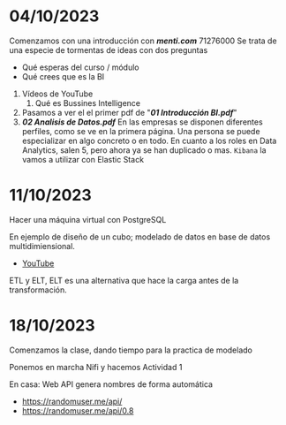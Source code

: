 # 04/10/2023

Comenzamos con una introducción con ***menti.com*** 71276000
Se trata de una especie de tormentas de ideas con dos preguntas
- Qué esperas del curso /  módulo
- Qué crees que es la BI


1. Vídeos de YouTube
   1. Qué es Bussines Intelligence
2. Pasamos a ver el el primer pdf de "***01 Introducción BI.pdf***"
3. ***02 Analisis de Datos.pdf***
   En las empresas se disponen diferentes perfiles, como se ve en la primera página. Una persona se puede especializar en algo concreto o en todo.
   En cuanto a los roles en Data Analytics, salen 5, pero ahora ya se han duplicado o mas. 
   `Kibana` la vamos a utilizar con Elastic Stack



# 11/10/2023

Hacer una máquina virtual con PostgreSQL

En ejemplo de diseño de un cubo; modelado de datos en base de datos multidimiensional. 
- [YouTube](https://www.youtube.com/watch?v=jJG0INtiOa8)


ETL y ELT, ELT es una alternativa que hace la carga antes de la transformación.


# 18/10/2023

Comenzamos la clase, dando tiempo para la practica de modelado

Ponemos en marcha Nifi y hacemos Actividad 1 


En casa: Web API genera nombres de forma automática
- https://randomuser.me/api/
- https://randomuser.me/api/0.8
